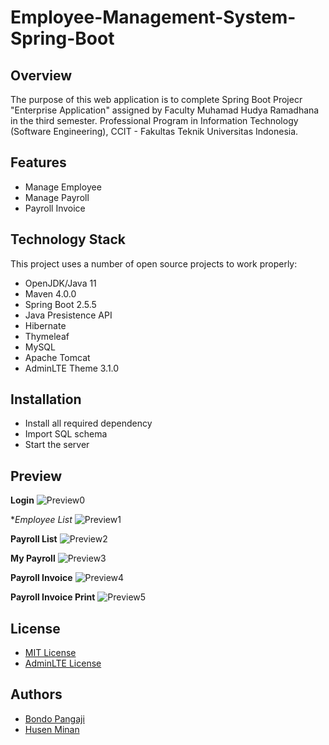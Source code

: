 # Employee-Management-System-Spring-Boot

## Overview
The purpose of this web application is to complete Spring Boot Projecr "Enterprise Application" assigned by Faculty Muhamad Hudya Ramadhana in the third semester. Professional Program in Information Technology (Software Engineering), CCIT - Fakultas Teknik Universitas Indonesia.

## Features
- Manage Employee
- Manage Payroll
- Payroll Invoice

## Technology Stack
This project uses a number of open source projects to work properly:

- OpenJDK/Java 11
- Maven 4.0.0
- Spring Boot 2.5.5
- Java Presistence API
- Hibernate
- Thymeleaf
- MySQL
- Apache Tomcat
- AdminLTE Theme 3.1.0

## Installation
- Install all required dependency
- Import SQL schema
- Start the server

## Preview
**Login**
![Preview0](https://github.com/bondopangaji/Employee-Management-System-Spring-Boot/blob/master/preview/preview0.png?raw=true)

**Employee List*
![Preview1](https://github.com/bondopangaji/Employee-Management-System-Spring-Boot/blob/master/preview/preview1.png?raw=true)

**Payroll List**
![Preview2](https://github.com/bondopangaji/Employee-Management-System-Spring-Boot/blob/master/preview/preview2.png?raw=true)

**My Payroll**
![Preview3](https://github.com/bondopangaji/Employee-Management-System-Spring-Boot/blob/master/preview/preview3.png?raw=true)

**Payroll Invoice**
![Preview4](https://github.com/bondopangaji/Employee-Management-System-Spring-Boot/blob/master/preview/preview4.png?raw=true)

**Payroll Invoice Print**
![Preview5](https://github.com/bondopangaji/Employee-Management-System-Spring-Boot/blob/master/preview/preview5.png?raw=true)

## License
- [MIT License](https://choosealicense.com/licenses/mit/)
- [AdminLTE License](https://adminlte.io/docs/2.4/license)

## Authors
- [Bondo Pangaji](https://github.com/bondopangaji)
- [Husen Minan](https://github.com/Minan12)
